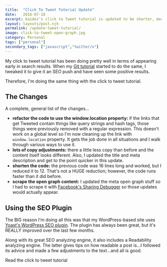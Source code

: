 ```yaml
---
title:  "Click To Tweet Tutorial Update"
date:   2016-07-18
excerpt: kaidez’s click to Tweet tutorial is updated to be shorter, more readable, provide information faster & demonstrate some window.location JavaScript tricks.
layout: layouts/post.njk
permalink: /update-tweet-tutorial/
image: click-to-tweet-open-graph.jpg
category: Personal
tags: ["personal"]
secondary_tags: ["javascript","twitter/x"]
---
```

<p>My click to tweet tutorial has been doing pretty well in terms of appearing early in search results. When my <a href="/github-tutorial-update/">Git tutorial</a> started to do the same, I tweaked it to give it an SEO push and have seen some positive results.</p>

<p>Therefore, I'm doing the same thing with the click to tweet tutorial.</p>

<h2>The Changes</h2>

<p>A complete, general list of the changes&#8230;</p>

<ul><li><strong>refactor the code to use the window.location property:</strong> if the links that get Tweeted contain things like query strings and hash tags, those things were previously removed with a regular expression. This doesn't work on a global level so I'm now cleaning up the link with <code>window.location</code> property. It gets the job done in all situations and I walk through various ways to use it.</li><li><strong>lots of copy adjustments:</strong> there a little less copy than before and the content itself looks different. Also, I updated the title and meta description and get to the point quicker in this update.</li><li><strong>shorten the code:</strong> the previous code was 16 lines long and worked, but I reduced it to 12. That's not a HUGE reduction; however, the code runs faster than it did before.</li><li><strong>scrape the open graph content:</strong> I updated the meta open graph stuff so I had to scrape it with <a href="https://developers.facebook.com/tools/debug/">Facebook's Sharing Debugger</a> so those updates would actually appear.</li></ul>

<h2>Using the SEO Plugin</h2>

<p>The BIG reason I'm doing all this was that my WordPress-based site uses <a href="https://wordpress.org/plugins/wordpress-seo/">Yoast's WordPress SEO plugin</a>. The plugin has always been great, but it's REALLY improved over the last few months.</p><p>Along with its great SEO analyzing engine, it also includes a Readability analyzing engine. The latter gives tips on how readable a post is&#8230;I followed its advice and made a few adjustments to the text&#8230;and all is good.</p><p>Read the click to tweet tutorial
